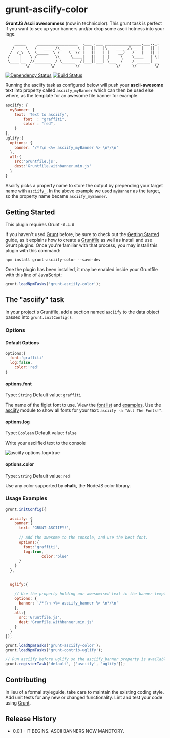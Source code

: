 # grunt-asciify-color

**GruntJS Ascii awesomness** (now in technicolor). This grunt task is perfect if you want to sex up your banners and/or drop some ascii hotness into your logs.

```
    _____     __________________  .___ .___ ________________.___.._.
   /  _  \   /   _____/\_   ___ \ |   ||   |\_   _____/\__  |   || |
  /  /_\  \  \_____  \ /    \  \/ |   ||   | |    __)   /   |   || |
 /    |    \ /        \\     \____|   ||   | |     \    \____   | \|
 \____|__  //_______  / \______  /|___||___| \___  /    / ______| __
         \/         \/         \/                \/     \/        \/
```
[![Dependency Status](https://david-dm.org/olizilla/grunt-asciify.png)](https://github.com/johnny13/grunt-asciify-color)
[![Build Status](https://travis-ci.org/olizilla/grunt-asciify.png)](https://github.com/johnny13/grunt-asciify-color)

Running the asciify task as configured below will push your **ascii-awesome** text into property called `asciify_myBanner` which can then be used else where, as the template for an awesome file banner for example.

```js
asciify: {
  myBanner: {
    text: 'Text to asciify',
		font  : "graffiti",
		color : "red",
	}
},
uglify:{
  options: {
    banner: '/*!\n <%= asciify_myBanner %> \n*/\n'
  },
  all:{
    src:'Gruntfile.js',
    dest:'Gruntfile.withbanner.min.js'        
  }
}
```
Asciify picks a property name to store the output by prepending your target name with `asciify_`. In the above example we used `myBanner` as the target, so the property name became `asciify_myBanner`.

## Getting Started
This plugin requires Grunt `~0.4.0`

If you haven't used [Grunt](http://gruntjs.com/) before, be sure to check out the [Getting Started](http://gruntjs.com/getting-started) guide, as it explains how to create a [Gruntfile](http://gruntjs.com/sample-gruntfile) as well as install and use Grunt plugins. Once you're familiar with that process, you may install this plugin with this command:

```shell
npm install grunt-asciify-color --save-dev
```

One the plugin has been installed, it may be enabled inside your Gruntfile with this line of JavaScript:

```js
grunt.loadNpmTasks('grunt-asciify-color');
```

## The "asciify" task

In your project's Gruntfile, add a section named `asciify` to the data object passed into `grunt.initConfig()`.

### Options

#### Default Options
```js
options:{
  font:'graffiti'
  log:false,
	color:'red'
}
```

#### options.font
Type: `String`
Default value: `graffiti`

The name of the figlet font to use. View the [font list](https://github.com/olizilla/figlet-js/tree/master/fonts) and [examples](http://www.figlet.org/examples.html). Use the [asciify](https://npmjs.org/package/asciify) module to show all fonts for your text: `asciify -a "All The Fonts!"`.

#### options.log
Type: `Boolean`
Default value: `false`

Write your asciified text to the console

![asciify options.log=true](https://raw.github.com/olizilla/grunt-asciify/master/doc/grunt-asciify.png)

#### options.color
Type: `String`
Default value: `red`

Use any color supported by **chalk**, the NodeJS color library.

### Usage Examples

```js
grunt.initConfig({
    
  asciify: { 
    banner:{
      text: 'GRUNT-ASCIIFY!',
      
      // Add the awesome to the console, and use the best font.
      options:{ 
        font:'graffiti',
        log:true,
				color:'blue'
      }
    }
  },

  
  uglify:{
    
    // Use the property holding our awesomised text in the banner template      
    options: {
      banner: '/*!\n <%= asciify_banner %> \n*/\n'
    },
    all:{
      src:'Gruntfile.js',
      dest:'Grunfile.withbanner.min.js'
    }
  }
});

grunt.loadNpmTasks('grunt-asciify-color');
grunt.loadNpmTasks('grunt-contrib-uglify');

// Run asciify before uglify so the asciify_banner property is available.
grunt.registerTask('default', ['asciify', 'uglify']);
```

## Contributing
In lieu of a formal styleguide, take care to maintain the existing coding style. Add unit tests for any new or changed functionality. Lint and test your code using [Grunt](http://gruntjs.com/).

## Release History
* 0.0.1 - IT BEGINS. ASCII BANNERS NOW MANDTORY.
